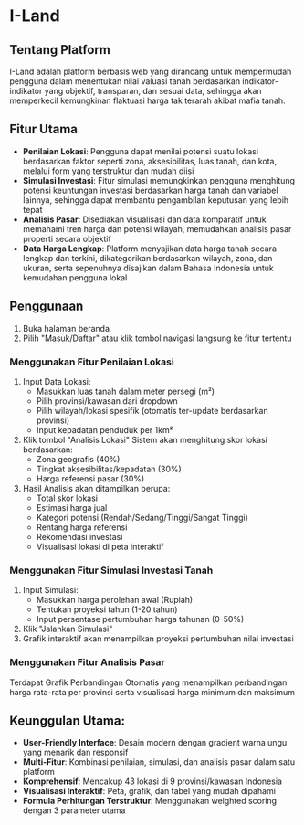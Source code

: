# I-Land

## Tentang Platform
I-Land adalah platform berbasis web yang dirancang untuk mempermudah pengguna dalam menentukan nilai valuasi tanah berdasarkan indikator-indikator yang objektif, transparan, dan sesuai data, sehingga akan memperkecil kemungkinan flaktuasi harga tak terarah akibat mafia tanah.

## Fitur Utama
- **Penilaian Lokasi**: Pengguna dapat menilai potensi suatu lokasi berdasarkan faktor seperti zona, aksesibilitas, luas tanah, dan kota, melalui form yang terstruktur dan mudah diisi
- **Simulasi Investasi**: Fitur simulasi memungkinkan pengguna menghitung potensi keuntungan investasi berdasarkan harga tanah dan variabel lainnya, sehingga dapat membantu pengambilan keputusan yang lebih tepat
- **Analisis Pasar**: Disediakan visualisasi dan data komparatif untuk memahami tren harga dan potensi wilayah, memudahkan analisis pasar properti secara objektif
- **Data Harga Lengkap**: Platform menyajikan data harga tanah secara lengkap dan terkini, dikategorikan berdasarkan wilayah, zona, dan ukuran, serta sepenuhnya disajikan dalam Bahasa Indonesia untuk kemudahan pengguna lokal

## Penggunaan
1. Buka halaman beranda
2. Pilih "Masuk/Daftar" atau klik tombol navigasi langsung ke fitur tertentu
### Menggunakan Fitur Penilaian Lokasi
1. Input Data Lokasi:
    - Masukkan luas tanah dalam meter persegi (m²)
    - Pilih provinsi/kawasan dari dropdown
    - Pilih wilayah/lokasi spesifik (otomatis ter-update berdasarkan provinsi)
    - Input kepadatan penduduk per 1km²
2. Klik tombol "Analisis Lokasi"
  Sistem akan menghitung skor lokasi berdasarkan:
    - Zona geografis (40%)
    - Tingkat aksesibilitas/kepadatan (30%)
    - Harga referensi pasar (30%)
3. Hasil Analisis akan ditampilkan berupa:
    - Total skor lokasi
    - Estimasi harga jual
    - Kategori potensi (Rendah/Sedang/Tinggi/Sangat Tinggi)
    - Rentang harga referensi
    - Rekomendasi investasi
    - Visualisasi lokasi di peta interaktif

### Menggunakan Fitur Simulasi Investasi Tanah
1. Input Simulasi:
    - Masukkan harga perolehan awal (Rupiah)
    - Tentukan proyeksi tahun (1-20 tahun)
    - Input persentase pertumbuhan harga tahunan (0-50%)
2. Klik "Jalankan Simulasi"
3. Grafik interaktif akan menampilkan proyeksi pertumbuhan nilai investasi
### Menggunakan Fitur Analisis Pasar
Terdapat Grafik Perbandingan Otomatis yang menampilkan perbandingan harga rata-rata per provinsi serta visualisasi harga minimum dan maksimum

## Keunggulan Utama:
- **User-Friendly Interface**: Desain modern dengan gradient warna ungu yang menarik dan responsif
- **Multi-Fitur**: Kombinasi penilaian, simulasi, dan analisis pasar dalam satu platform
- **Komprehensif**: Mencakup 43 lokasi di 9 provinsi/kawasan Indonesia
- **Visualisasi Interaktif**: Peta, grafik, dan tabel yang mudah dipahami
- **Formula Perhitungan Terstruktur**: Menggunakan weighted scoring dengan 3 parameter utama
